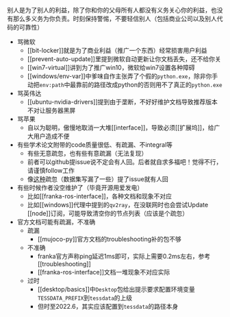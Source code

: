 别人是为了别人的利益，除了你和你的父母所有人都没有义务关心你的利益，也没有那么多义务为你负责。时刻保持警惕，不要轻信别人（包括商业公司以及别人代码的可靠性）
- 骂微软
  - [[bit-locker]]就是为了商业利益（推广一个东西）经常损害用户利益
  - [[prevent-auto-update]]里提到微软自动更新让你文档丢失，还不给你关
  - [[win7-virtual]]讲到为了推广win10，微软给win7设置各种障碍
  - [[windows/env-var]]中爹味自作主张弄了个假的`python.exe`，除非你手动把`env:path`中最靠前的路径改成python的否则用不了真正的`python.exe`
- 骂英伟达
  - [[ubuntu-nvidia-drivers]]提到由于垄断，不好好维护文档导致推荐版本不对让服务器黑屏
- 骂苹果
  - 自以为聪明，傲慢地取消一大堆[[interface]]，导致必须[[扩展坞]]，给广大用户造成不便
- 有些学术论文附带的code质量很低、有疏漏、不integral等
  - 有些无意疏忽，也有些有意疏漏（无法复现）
  - 前者可以github提issue说不定会有人回。后者就自求多福吧！觉得不行，请谨慎follow工作
  - 像[这种](https://github.com/facebookresearch/Ego4d/issues/72)疏忽（数据集写漏了一些）提了issue就有人回
- 有些时候作者没空维护了（毕竟开源用爱发电）
  - 比如[[franka-ros-interface]]，各种文档和现象不对应
  - 比如[[windows]]代理中提到的`qv2ray`，在没联网时也会尝试Update [[node]]订阅，可能导致清空你的节点列表（应该是个疏忽）
- 官方文档可能有疏漏，不准确
  - 疏漏
    - [[mujoco-py]]官方文档的troubleshooting补的包不够
  - 不准确
    - franka官方声称ping延迟1ms即可，实际上需要0.2ms左右，参考[[troubleshooting]]
    - [[franka-ros-interface]]文档一堆现象不对应实际
  - 过时
    - [[desktop/basics]]中`Desktop`包给出提示要求配置环境变量`TESSDATA_PREFIX`到`tessdata`的上级
    - 但时至2022.6，其实应该配置到`tessdata`的路径本身